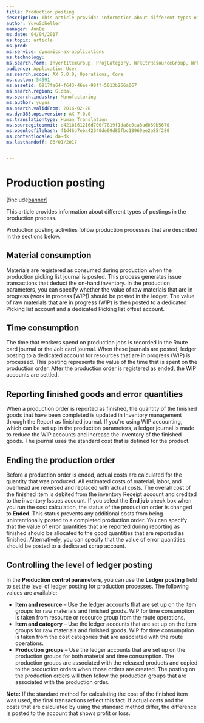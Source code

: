 ```yaml
---
title: Production posting
description: This article provides information about different types of postings in the production process.
author: YuyuScheller
manager: AnnBe
ms.date: 04/04/2017
ms.topic: article
ms.prod: 
ms.service: dynamics-ax-applications
ms.technology: 
ms.search.form: InventItemGroup, ProjCategory, WrkCtrResourceGroup, WrkCtrTable
audience: Application User
ms.search.scope: AX 7.0.0, Operations, Core
ms.custom: 54591
ms.assetid: 0917fe64-f643-46ae-98ff-5013b266a067
ms.search.region: Global
ms.search.industry: Manufacturing
ms.author: yuyus
ms.search.validFrom: 2016-02-28
ms.dyn365.ops.version: AX 7.0.0
ms.translationtype: Human Translation
ms.sourcegitcommit: d421b161216d700f7819f1da8c0ca8ad089b5670
ms.openlocfilehash: f1d46b7eba42640de09d85fbc18969ee2a85f280
ms.contentlocale: da-dk
ms.lasthandoff: 06/01/2017


---
```


# <a name="production-posting"></a>Production posting

[!include[banner](../includes/banner.md)]


This article provides information about different types of postings in the production process.

Production posting activities follow production processes that are described in the sections below.

## <a name="material-consumption"></a>Material consumption
Materials are registered as consumed during production when the production picking list journal is posted. This process generates issue transactions that deduct the on-hand inventory. In the production parameters, you can specify whether the value of raw materials that are in progress (work in process \[WIP\]) should be posted in the ledger. The value of raw materials that are in progress (WIP) is then posted to a dedicated Picking list account and a dedicated Picking list offset account.

## <a name="time-consumption"></a>Time consumption
The time that workers spend on production jobs is recorded in the Route card journal or the Job card journal. When these journals are posted, ledger posting to a dedicated account for resources that are in progress (WIP) is processed. This posting represents the value of the time that is spent on the production order. After the production order is registered as ended, the WIP accounts are settled.

## <a name="reporting-finished-goods-and-error-quantities"></a>Reporting finished goods and error quantities
When a production order is reported as finished, the quantity of the finished goods that have been completed is updated in Inventory management through the Report as finished journal. If you're using WIP accounting, which can be set up in the production parameters, a ledger journal is made to reduce the WIP accounts and increase the inventory of the finished goods. The journal uses the standard cost that is defined for the product.

## <a name="ending-the-production-order"></a>Ending the production order
Before a production order is ended, actual costs are calculated for the quantity that was produced. All estimated costs of material, labor, and overhead are reversed and replaced with actual costs. The overall cost of the finished item is debited from the inventory Receipt account and credited to the inventory Issues account. If you select the **End job** check box when you run the cost calculation, the status of the production order is changed to **Ended**. This status prevents any additional costs from being unintentionally posted to a completed production order. You can specify that the value of error quantities that are reported during reporting as finished should be allocated to the good quantities that are reported as finished. Alternatively, you can specify that the value of error quantities should be posted to a dedicated scrap account.

## <a name="controlling-the-level-of-ledger-posting"></a>Controlling the level of ledger posting
In the **Production control parameters**, you can use the **Ledger posting** field to set the level of ledger posting for production processes. The following values are available:

-   **Item and resource** – Use the ledger accounts that are set up on the item groups for raw materials and finished goods. WIP for time consumption is taken from resource or resource group from the route operations.
-   **Item and category** – Use the ledger accounts that are set up on the item groups for raw materials and finished goods. WIP for time consumption is taken from the cost categories that are associated with the route operations.
-   **Production groups** – Use the ledger accounts that are set up on the production groups for both material and time consumption. The production groups are associated with the released products and copied to the production orders when those orders are created. The posting on the production orders will then follow the production groups that are associated with the production order.

**Note:** If the standard method for calculating the cost of the finished item was used, the final transactions reflect this fact. If actual costs and the costs that are calculated by using the standard method differ, the difference is posted to the account that shows profit or loss.




